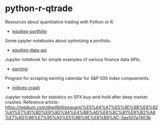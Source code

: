 # python-r-qtrade
Resources about quantitative trading with Python or R.

* [equities-portfolio](https://github.com/willbillionquant/python-r-qtrade/tree/master/equities-portfolio)

Some jupyter notebooks about optimizing a portfolio.

* [equities-data-api](https://github.com/willbillionquant/python-r-qtrade/tree/master/equities-data-api)

Jupyter notebook for simple examples of various finance data APIs.

* [earning](https://github.com/willbillionquant/python-r-qtrade/tree/master/earning)

Program for scraping earning calendar for S&P 500 index compoenents.

* [indices-crash](https://github.com/willbillionquant/python-r-qtrade/tree/master/indices-crash)

Jupyter notebook for statistics on SPX buy-and-hold after deep market crashes. Reference article:
https://medium.com/@willbillionquant/%E5%A4%A7%E5%9E%8B%E8%82%A1%E7%81%BD%E9%80%94%E4%B8%AD%E6%8C%81%E8%B2%A8%E7%AD%96%E7%95%A5%E5%9B%9E%E6%B8%AC-3ae507a7403b